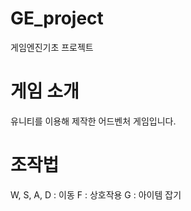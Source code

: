 # GE_project
게임엔진기초 프로젝트
# 게임 소개
유니티를 이용해 제작한 어드벤처 게임입니다.
# 조작법
W, S, A, D : 이동
F : 상호작용
G : 아이템 잡기
